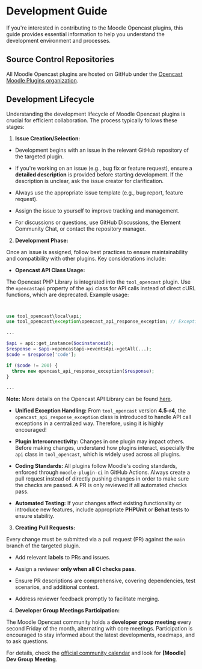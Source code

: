 # Development Guide

If you're interested in contributing to the Moodle Opencast plugins, this guide provides essential information to help you understand the development environment and processes.


## Source Control Repositories

All Moodle Opencast plugins are hosted on GitHub under the [Opencast Moodle Plugins organization](https://github.com/Opencast-Moodle).


## Development Lifecycle

Understanding the development lifecycle of Moodle Opencast plugins is crucial for efficient collaboration.
The process typically follows these stages:

1. **Issue Creation/Selection:**


* Development begins with an issue in the relevant GitHub repository of the targeted plugin.

* If you're working on an issue (e.g., bug fix or feature request), ensure a **detailed description** is provided before starting development. If the description is unclear, ask the issue creator for clarification.

* Always use the appropriate issue template (e.g., bug report, feature request).

* Assign the issue to yourself to improve tracking and management.

* For discussions or questions, use GitHub Discussions, the Element Community Chat, or contact the repository manager.


2. **Development Phase:**

Once an issue is assigned, follow best practices to ensure maintainability and compatibility with other plugins. Key considerations include:


* **Opencast API Class Usage:**

The Opencast PHP Library is integrated into the `tool_opencast` plugin. Use the `opencastapi` property of the `api` class for API calls instead of direct cURL functions, which are deprecated. Example usage:


``` php


use tool_opencast\local\api;
use tool_opencast\exception\opencast_api_response_exception; // Exception handling class

...

$api = api::get_instance($ocinstanceid);
$response = $api->opencastapi->eventsApi->getAll(...);
$code = $response['code'];

if ($code != 200) {
  throw new opencast_api_response_exception($response);
}

...


```

**Note:** More details on the Opencast API Library can be found [here](https://github.com/elan-ev/opencast-php-library/wiki).


* **Unified Exception Handling:**
From `tool_opencast` version **4.5-r4**, the `opencast_api_response_exception` class is introduced to handle API call exceptions in a centralized way. Therefore, using it is highly encouraged!


* **Plugin Interconnectivity:**
Changes in one plugin may impact others. Before making changes, understand how plugins interact, especially the `api` class in `tool_opencast`, which is widely used across all plugins.


* **Coding Standards:**
All plugins follow Moodle's coding standards, enforced through `moodle-plugin-ci` in GitHub Actions.
Always create a pull request instead of directly pushing changes in order to make sure the checks are passed.
A PR is only reviewed if all automated checks pass.


* **Automated Testing:**
If your changes affect existing functionality or introduce new features, include appropriate **PHPUnit** or **Behat** tests to ensure stability.


3. **Creating Pull Requests:**

Every change must be submitted via a pull request (PR) against the `main` branch of the targeted plugin.


* Add relevant **labels** to PRs and issues.

* Assign a reviewer **only when all CI checks pass**.

* Ensure PR descriptions are comprehensive, covering dependencies, test scenarios, and additional context.

* Address reviewer feedback promptly to facilitate merging.


4. **Developer Group Meetings Participation:**

The Moodle Opencast community holds a **developer group meeting** every second Friday of the month, alternating with core meetings. Participation is encouraged to stay informed about the latest developments, roadmaps, and to ask questions.

For details, check the [official community calendar](https://calendar.google.com/calendar/embed?src=opencast.org_tje2fm34ernnbm0f9saiogp8g0%40group.calendar.google.com&ctz=Europe%2FAmsterdam) and look for **[Moodle] Dev Group Meeting**.
